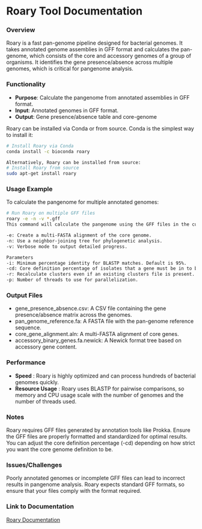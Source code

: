 # Roary Tool Documentation
### Overview
Roary is a fast pan-genome pipeline designed for bacterial genomes. It takes annotated genome assemblies in GFF format and calculates the pan-genome, which consists of the core and accessory genomes of a group of organisms. It identifies the gene presence/absence across multiple genomes, which is critical for pangenome analysis.

### Functionality
- **Purpose**: Calculate the pangenome from annotated assemblies in GFF format.
- **Input**: Annotated genomes in GFF format.
- **Output**: Gene presence/absence table and core-genome 

Roary can be installed via Conda or from source. Conda is the simplest way to install it:
```bash
# Install Roary via Conda
conda install -c bioconda roary

Alternatively, Roary can be installed from source:
# Install Roary from source
sudo apt-get install roary
```
### Usage Example
To calculate the pangenome for multiple annotated genomes:
```bash
# Run Roary on multiple GFF files
roary -e -n -v *.gff
This command will calculate the pangenome using the GFF files in the current directory. Key flags used:

-e: Create a multi-FASTA alignment of the core genome.
-n: Use a neighbor-joining tree for phylogenetic analysis.
-v: Verbose mode to output detailed progress.

Parameters
-i: Minimum percentage identity for BLASTP matches. Default is 95%.
-cd: Core definition percentage of isolates that a gene must be in to be classified as "core". Default is 99%.
-r: Recalculate clusters even if an existing clusters file is present.
-p: Number of threads to use for parallelization.
```

### Output Files
- gene_presence_absence.csv: A CSV file containing the gene presence/absence matrix across the genomes.
- pan_genome_reference.fa: A FASTA file with the pan-genome reference sequence.
- core_gene_alignment.aln: A multi-FASTA alignment of core genes.
- accessory_binary_genes.fa.newick: A Newick format tree based on accessory gene content.

### Performance
- **Speed** : Roary is highly optimized and can process hundreds of bacterial genomes quickly.
- **Resource Usage** : Roary uses BLASTP for pairwise comparisons, so memory and CPU usage scale with the number of genomes and the number of threads used.

### Notes
Roary requires GFF files generated by annotation tools like Prokka.
Ensure the GFF files are properly formatted and standardized for optimal results.
You can adjust the core definition percentage (-cd) depending on how strict you want the core genome definition to be.

### Issues/Challenges
Poorly annotated genomes or incomplete GFF files can lead to incorrect results in pangenome analysis.
Roary expects standard GFF formats, so ensure that your files comply with the format required.

### Link to Documentation
[Roary Documentation](https://sanger-pathogens.github.io/Roary/)

